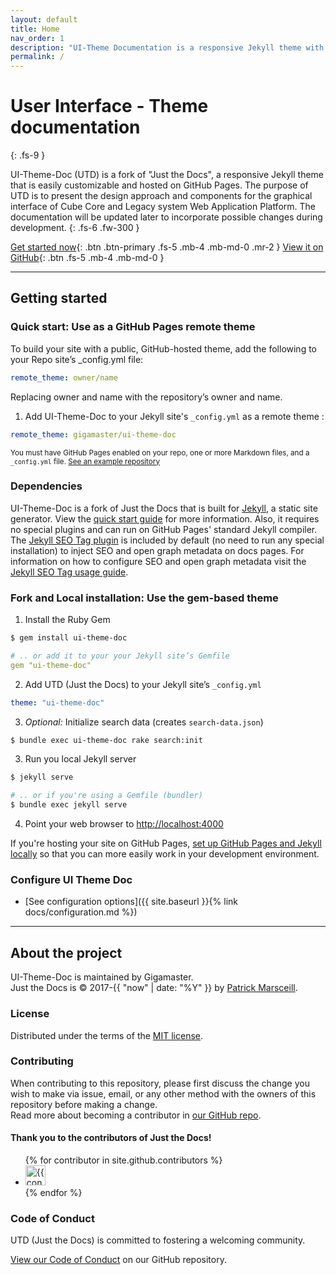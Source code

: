 ```yaml
---
layout: default
title: Home
nav_order: 1
description: "UI-Theme Documentation is a responsive Jekyll theme with built-in search that is easily customizable and hosted on GitHub Pages."
permalink: /
---
```


# User Interface - Theme documentation
{: .fs-9 }

UI-Theme-Doc (UTD) is a fork of "Just the Docs", a responsive Jekyll theme that is easily customizable and hosted on GitHub Pages. The purpose of UTD is to present the design approach and components for the graphical interface of Cube Core and Legacy system Web Application Platform. The documentation will be updated later to incorporate possible changes during development.
{: .fs-6 .fw-300 }

[Get started now](#getting-started){: .btn .btn-primary .fs-5 .mb-4 .mb-md-0 .mr-2 } [View it on GitHub](https://github.com/gigamaster/ui-theme-doc){: .btn .fs-5 .mb-4 .mb-md-0 }

---

## Getting started

### Quick start: Use as a GitHub Pages remote theme

To build your site with a public, GitHub-hosted theme, add the following to your Repo site’s _config.yml file:  

```yaml
remote_theme: owner/name
```  

Replacing owner and name with the repository’s owner and name.  

1. Add UI-Theme-Doc to your Jekyll site's `_config.yml` as a remote theme :  

```yaml
remote_theme: gigamaster/ui-theme-doc
```
<small>You must have GitHub Pages enabled on your repo, one or more Markdown files, and a `_config.yml` file. [See an example repository](https://github.com/xoopscube/themes)</small>

### Dependencies

UI-Theme-Doc is a fork of Just the Docs that is built for [Jekyll](https://jekyllrb.com), a static site generator. View the [quick start guide](https://jekyllrb.com/docs/) for more information. Also, it requires no special plugins and can run on GitHub Pages' standard Jekyll compiler. The [Jekyll SEO Tag plugin](https://github.com/jekyll/jekyll-seo-tag) is included by default (no need to run any special installation) to inject SEO and open graph metadata on docs pages. For information on how to configure SEO and open graph metadata visit the [Jekyll SEO Tag usage guide](https://jekyll.github.io/jekyll-seo-tag/usage/).

### Fork and Local installation: Use the gem-based theme

1. Install the Ruby Gem
```bash
$ gem install ui-theme-doc
```
```yaml
# .. or add it to your your Jekyll site’s Gemfile
gem "ui-theme-doc"
```
2. Add UTD (Just the Docs) to your Jekyll site’s `_config.yml`
```yaml
theme: "ui-theme-doc"
```
3. _Optional:_ Initialize search data (creates `search-data.json`)
```bash
$ bundle exec ui-theme-doc rake search:init
```
3. Run you local Jekyll server
```bash
$ jekyll serve
```
```bash
# .. or if you're using a Gemfile (bundler)
$ bundle exec jekyll serve
```
4. Point your web browser to [http://localhost:4000](http://localhost:4000)

If you're hosting your site on GitHub Pages, [set up GitHub Pages and Jekyll locally](https://help.github.com/en/articles/setting-up-your-github-pages-site-locally-with-jekyll) so that you can more easily work in your development environment.

### Configure UI Theme Doc

- [See configuration options]({{ site.baseurl }}{% link docs/configuration.md %})

---

## About the project

UI-Theme-Doc is maintained by Gigamaster.  
Just the Docs is &copy; 2017-{{ "now" | date: "%Y" }} by [Patrick Marsceill](http://patrickmarsceill.com).

### License

Distributed under the terms of the [MIT license](https://opensource.org/licenses/MIT).

### Contributing

When contributing to this repository, please first discuss the change you wish to make via issue,
email, or any other method with the owners of this repository before making a change.  
Read more about becoming a contributor in [our GitHub repo](https://github.com/gigamaster/ui-theme-doc#contributing).

#### Thank you to the contributors of Just the Docs!

<ul class="list-style-none">
{% for contributor in site.github.contributors %}
  <li class="d-inline-block mr-1">
     <a href="{{ contributor.html_url }}"><img src="{{ contributor.avatar_url }}" width="32" height="32" alt="{{ contributor.login }}"/></a>
  </li>
{% endfor %}
</ul>

### Code of Conduct

UTD (Just the Docs) is committed to fostering a welcoming community.

[View our Code of Conduct](https://github.com/gigamaster/ui-theme-doc/tree/main/CODE_OF_CONDUCT.md) on our GitHub repository.
